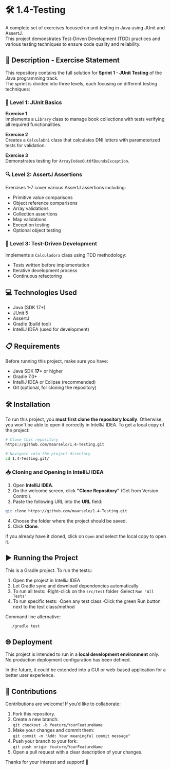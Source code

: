 # 🛠️ 1.4-Testing

A complete set of exercises focused on unit testing in Java using JUnit and AssertJ.  
This project demonstrates Test-Driven Development (TDD) practices and various testing techniques to ensure code quality and reliability.

## 📄 Description - Exercise Statement

This repository contains the full solution for **Sprint 1 - JUnit Testing** of the Java programming track.  
The sprint is divided into three levels, each focusing on different testing techniques:

### 🧪 Level 1: JUnit Basics

**Exercise 1**  
Implements a `Library` class to manage book collections with tests verifying all required functionalities.

**Exercise 2**  
Creates a `CalculoDni` class that calculates DNI letters with parameterized tests for validation.

**Exercise 3**  
Demonstrates testing for `ArrayIndexOutOfBoundsException`.

### 🔍 Level 2: AssertJ Assertions

Exercises 1-7 cover various AssertJ assertions including:
- Primitive value comparisons
- Object reference comparisons
- Array validations
- Collection assertions
- Map validations
- Exception testing
- Optional object testing

### 🚀 Level 3: Test-Driven Development

Implements a `Calculadora` class using TDD methodology:
- Tests written before implementation
- Iterative development process
- Continuous refactoring

## 💻 Technologies Used
- Java (SDK 17+)
- JUnit 5
- AssertJ
- Gradle (build tool)
- IntelliJ IDEA (used for development)

## 📋 Requirements
Before running this project, make sure you have:
- Java SDK **17+** or higher
- Gradle 7.0+
- IntelliJ IDEA or Eclipse (recommended)
- Git (optional, for cloning the repository)

## 🛠️ Installation

To run this project, you **must first clone the repository locally**. Otherwise, you won't be able to open it correctly in IntelliJ IDEA.
To get a local copy of the project:

```bash
# Clone this repository
https://github.com/maarselo/1.4-Testing.git

# Navigate into the project directory
cd 1.4-Testing.git/
```

### 📥 Cloning and Opening in IntelliJ IDEA

1. Open **IntelliJ IDEA**.
2. On the welcome screen, click **"Clone Repository"** (Get from Version Control).
3. Paste the following URL into the **URL** field:
```bash
git clone https://github.com/maarselo/1.4-Testing.git
```
4. Choose the folder where the project should be saved.
5. Click **Clone**.

 if you already have it cloned, click on `Open` and select the local copy to open it. 

 ## ▶️ Running the Project

This is a Gradle project. To run the tests::

1. Open the project in IntelliJ IDEA
2. Let Gradle sync and download dependencies automatically
3. To run all tests:
   ·Right-click on the `src/test` folder
   ·Select `Run 'All Tests'`
4. To run specific tests:
   ·Open any test class
   ·Click the green Run button next to the test class/method

Command line alternative:
```bash
  ./gradle test
```

## 🌐 Deployment

This project is intended to run in a **local development environment** only.  
No production deployment configuration has been defined.

In the future, it could be extended into a GUI or web-based application for a better user experience.

## 🤝 Contributions

Contributions are welcome! If you’d like to collaborate:

1. Fork this repository.
2. Create a new branch:  
 `git checkout -b feature/YourFeatureName`
3. Make your changes and commit them:  
 `git commit -m "Add: Your meaningful commit message"`
4. Push your branch to your fork:  
 `git push origin feature/YourFeatureName`
5. Open a pull request with a clear description of your changes.

Thanks for your interest and support! 🚀
